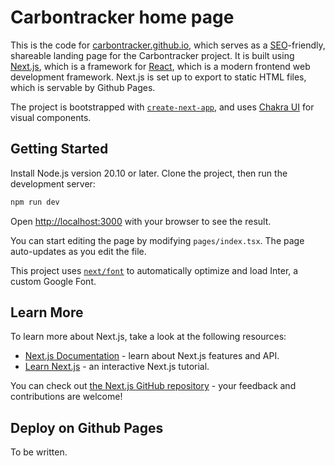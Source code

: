 # Carbontracker home page
This is the code for [carbontracker.github.io](carbontracker.github.io), which serves as a [SEO](https://en.wikipedia.org/wiki/Search_engine_optimization)-friendly, shareable landing page for the Carbontracker project.
It is built using [Next.js](https://nextjs.org/), which is a framework for [React](https://react.dev/), which is a modern frontend web development framework.
Next.js is set up to export to static HTML files, which is servable by Github Pages.

The project is bootstrapped with [`create-next-app`](https://github.com/vercel/next.js/tree/canary/packages/create-next-app), and uses [Chakra UI](https://chakra-ui.com/) for visual components.

## Getting Started

Install Node.js version 20.10 or later.
Clone the project, then run the development server:

```bash
npm run dev
```

Open [http://localhost:3000](http://localhost:3000) with your browser to see the result.

You can start editing the page by modifying `pages/index.tsx`. The page auto-updates as you edit the file.

This project uses [`next/font`](https://nextjs.org/docs/basic-features/font-optimization) to automatically optimize and load Inter, a custom Google Font.

## Learn More

To learn more about Next.js, take a look at the following resources:

- [Next.js Documentation](https://nextjs.org/docs) - learn about Next.js features and API.
- [Learn Next.js](https://nextjs.org/learn) - an interactive Next.js tutorial.

You can check out [the Next.js GitHub repository](https://github.com/vercel/next.js/) - your feedback and contributions are welcome!

## Deploy on Github Pages

To be written.
